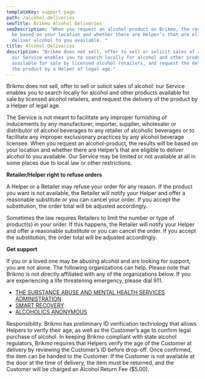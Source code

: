 ```yaml
---
templateKey: support-page
path: /alcohol-deliveries
seoTitle: Brikmo Alcohol Deliveries
seoDescription: "When you request an alcohol-product on Brikmo, the results will
  be based on your location and whether there are Helper’s that are eligible to
  deliver alcohol to you available. "
title: Alcohol Deliveries
description: "Brikmo does not sell, offer to sell or solicit sales of alcohol:
  our Service enables you to search locally for alcohol and other products
  available for sale by licensed alcohol retailers, and request the delivery of
  the product by a Helper of legal age."
---
```

Brikmo does not sell, offer to sell or solicit sales of alcohol: our Service enables you to search locally for alcohol and other products available for sale by licensed alcohol retailers, and request the delivery of the product by a Helper of legal age.

The Service is not meant to facilitate any improper furnishing of inducements by any manufacturer, importer, supplier, wholesaler or distributor of alcohol beverages to any retailer of alcoholic beverages or to facilitate any improper exclusionary practices by any alcohol beverage licensee. When you request an alcohol-product, the results will be based on your location and whether there are Helper’s that are eligible to deliver alcohol to you available. Our Service may be limited or not available at all in some places due to local law or other restrictions.

**Retailer/Helper right to refuse orders**

A Helper or a Retailer may refuse your order for any reason. If the product you want is not available, the Retailer will notify your Helper and offer a reasonable substitute or you can cancel your order. If you accept the substitution, the order total will be adjusted accordingly.

Sometimes the law requires Retailers to limit the number or type of product(s) in your order. If this happens, the Retailer will notify your Helper and offer a reasonable substitute or you can cancel the order. If you accept the substitution, the order total will be adjusted accordingly.

**Get support**

If you or a loved one may be abusing alcohol and are looking for support, you are not alone. The following organizations can help. Please note that Brikmo is not directly affiliated with any of the organizations below. If you are experiencing a life threatening emergency, please dial 911.

* [THE SUBSTANCE ABUSE AND MENTAL HEALTH SERVICES ADMINISTRATION](https://www.samhsa.gov/find-help/national-helpline)
* [SMART RECOVERY](https://www.smartrecovery.org/)
* [ALCOHOLICS ANONYMOUS](https://www.aa.org/pages/en_US/need-help-with-a-drinking-problem)

Responsibility. Brikmo has preliminary ID verification technology that allows Helpers to verify their age, as well as the Customer’s age to confirm legal purchase of alcohol. In keeping Brikmo compliant with state alcohol regulators, Brikmo requires that Helpers verify the age of the Customer at delivery by reviewing the Customer’s ID before drop-off. Once confirmed, the item can be handed to the Customer. If the Customer is not available at the door at the time of delivery, the item must be returned, and the Customer will be charged an Alcohol Return Fee ($5.00).